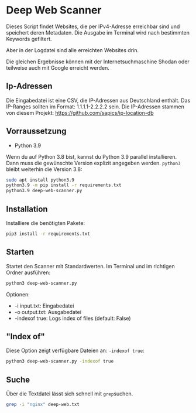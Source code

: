 # Deep Web Scanner
Dieses Script findet Websites, die per IPv4-Adresse erreichbar sind und speichert
deren Metadaten. Die Ausgabe im Terminal wird nach bestimmten Keywords gefiltert.

Aber in der Logdatei sind alle erreichten Websites drin.

Die gleichen Ergebnisse können mit der Internetsuchmaschine Shodan oder teilweise
auch mit Google erreicht werden.

## Ip-Adressen
Die Eingabedatei ist eine CSV, die IP-Adressen aus Deutschland enthält.
Das IP-Ranges sollten im Format: 1.1.1.1-2.2.2.2 sein. Die IP-Adressen stammen 
von diesem Projekt: https://github.com/sapics/ip-location-db

## Vorraussetzung
* Python 3.9

Wenn du auf Python 3.8 bist, kannst du Python 3.9 parallel installieren. Dann 
muss die gewünschte Version explizit angegeben werden. `python3` bleibt weiterhin
die Version 3.8:

``` bash
sudo apt install python3.9
python3.9 -m pip install -r requirements.txt
python3.9 deep-web-scanner.py
```

## Installation
Installiere die benötigten Pakete:
``` bash
pip3 install -r requirements.txt
```

## Starten
Startet den Scanner mit Standardwerten. Im Terminal und im richtigen Ordner ausführen:
``` bash
python3 deep-web-scanner.py
```

Optionen:
* -i input.txt: Eingabedatei
* -o output.txt: Ausgabedatei
* -indexof true: Logs index of files (default: False)

## "Index of"
Diese Option zeigt verfügbare Dateien an: `-indexof true`:
``` bash
python3 deep-web-scanner.py -indexof true
```

## Suche
Über die Textdatei lässt sich schnell mit `grep`suchen.

``` bash
grep -i "nginx" deep-web.txt
```